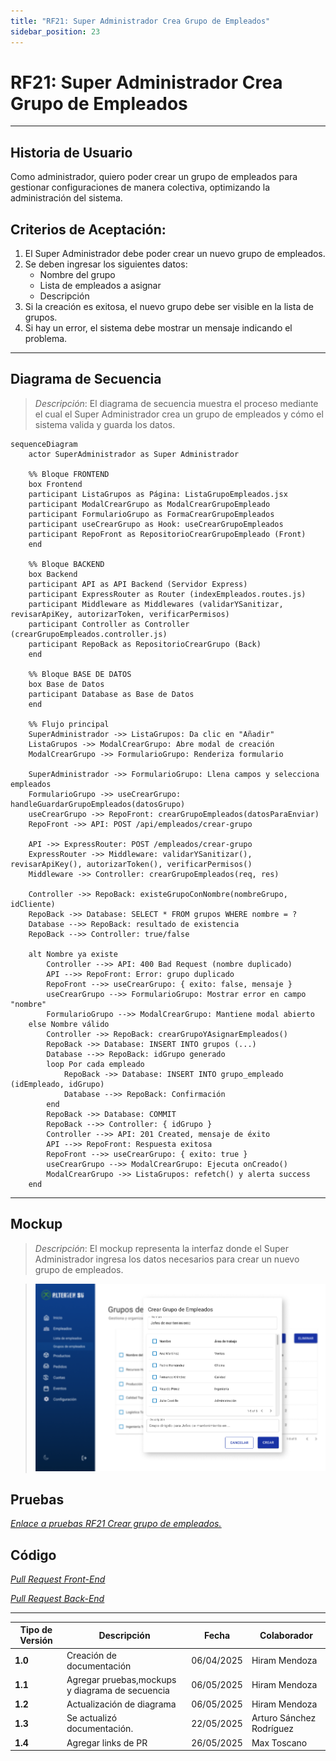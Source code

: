 ```yaml
---
title: "RF21: Super Administrador Crea Grupo de Empleados"
sidebar_position: 23
---
```


# RF21: Super Administrador Crea Grupo de Empleados

---

## Historia de Usuario

Como administrador, quiero poder crear un grupo de empleados para gestionar configuraciones de manera colectiva, optimizando la administración del sistema.

## **Criterios de Aceptación:**

1. El Super Administrador debe poder crear un nuevo grupo de empleados.
2. Se deben ingresar los siguientes datos:
   - Nombre del grupo
   - Lista de empleados a asignar
   - Descripción
3. Si la creación es exitosa, el nuevo grupo debe ser visible en la lista de grupos.
4. Si hay un error, el sistema debe mostrar un mensaje indicando el problema.

---

## **Diagrama de Secuencia**

> _Descripción_: El diagrama de secuencia muestra el proceso mediante el cual el Super Administrador crea un grupo de empleados y cómo el sistema valida y guarda los datos.

```mermaid
sequenceDiagram
    actor SuperAdministrador as Super Administrador

    %% Bloque FRONTEND
    box Frontend
    participant ListaGrupos as Página: ListaGrupoEmpleados.jsx
    participant ModalCrearGrupo as ModalCrearGrupoEmpleado
    participant FormularioGrupo as FormaCrearGrupoEmpleados
    participant useCrearGrupo as Hook: useCrearGrupoEmpleados
    participant RepoFront as RepositorioCrearGrupoEmpleado (Front)
    end

    %% Bloque BACKEND
    box Backend
    participant API as API Backend (Servidor Express)
    participant ExpressRouter as Router (indexEmpleados.routes.js)
    participant Middleware as Middlewares (validarYSanitizar, revisarApiKey, autorizarToken, verificarPermisos)
    participant Controller as Controller (crearGrupoEmpleados.controller.js)
    participant RepoBack as RepositorioCrearGrupo (Back)
    end

    %% Bloque BASE DE DATOS
    box Base de Datos
    participant Database as Base de Datos
    end

    %% Flujo principal
    SuperAdministrador ->> ListaGrupos: Da clic en "Añadir"
    ListaGrupos ->> ModalCrearGrupo: Abre modal de creación
    ModalCrearGrupo ->> FormularioGrupo: Renderiza formulario

    SuperAdministrador ->> FormularioGrupo: Llena campos y selecciona empleados
    FormularioGrupo ->> useCrearGrupo: handleGuardarGrupoEmpleados(datosGrupo)
    useCrearGrupo ->> RepoFront: crearGrupoEmpleados(datosParaEnviar)
    RepoFront ->> API: POST /api/empleados/crear-grupo

    API ->> ExpressRouter: POST /empleados/crear-grupo
    ExpressRouter ->> Middleware: validarYSanitizar(), revisarApiKey(), autorizarToken(), verificarPermisos()
    Middleware ->> Controller: crearGrupoEmpleados(req, res)

    Controller ->> RepoBack: existeGrupoConNombre(nombreGrupo, idCliente)
    RepoBack ->> Database: SELECT * FROM grupos WHERE nombre = ?
    Database -->> RepoBack: resultado de existencia
    RepoBack -->> Controller: true/false

    alt Nombre ya existe
        Controller -->> API: 400 Bad Request (nombre duplicado)
        API -->> RepoFront: Error: grupo duplicado
        RepoFront -->> useCrearGrupo: { exito: false, mensaje }
        useCrearGrupo -->> FormularioGrupo: Mostrar error en campo "nombre"
        FormularioGrupo -->> ModalCrearGrupo: Mantiene modal abierto
    else Nombre válido
        Controller ->> RepoBack: crearGrupoYAsignarEmpleados()
        RepoBack ->> Database: INSERT INTO grupos (...)
        Database -->> RepoBack: idGrupo generado
        loop Por cada empleado
            RepoBack ->> Database: INSERT INTO grupo_empleado (idEmpleado, idGrupo)
            Database -->> RepoBack: Confirmación
        end
        RepoBack ->> Database: COMMIT
        RepoBack -->> Controller: { idGrupo }
        Controller -->> API: 201 Created, mensaje de éxito
        API -->> RepoFront: Respuesta exitosa
        RepoFront -->> useCrearGrupo: { exito: true }
        useCrearGrupo -->> ModalCrearGrupo: Ejecuta onCreado()
        ModalCrearGrupo ->> ListaGrupos: refetch() y alerta success
    end

```

---

## **Mockup**

> _Descripción_: El mockup representa la interfaz donde el Super Administrador ingresa los datos necesarios para crear un nuevo grupo de empleados.

> ![Interfaz de crear grupo de empleados](imagenes/RF21.png)

## **Pruebas**

_<u>[Enlace a pruebas RF21 Crear grupo de empleados.](https://docs.google.com/spreadsheets/d/1NLGwGrGA5PVOEzLaqxa8Ts1D_Ng3QzzqNKWJYUzxD-M/edit?pli=1&gid=1069061414#gid=1069061414)</u>_

## **Código**

_<u>[Pull Request Front-End](https://github.com/CodeAnd-Co/Frontend-Text-Lines/pull/95)</u>_

_<u>[Pull Request Back-End](https://github.com/CodeAnd-Co/Backend-textiles/pull/78)</u>_

---

| **Tipo de Versión** | **Descripción**                                 | **Fecha**  | **Colaborador**          |
| ------------------- | ----------------------------------------------- | ---------- | ------------------------ |
| **1.0**             | Creación de documentación                       | 06/04/2025 | Hiram Mendoza            |
| **1.1**             | Agregar pruebas,mockups y diagrama de secuencia | 06/05/2025 | Hiram Mendoza            |
| **1.2**             | Actualización de diagrama                       | 06/05/2025 | Hiram Mendoza            |
| **1.3**             | Se actualizó documentación.                     | 22/05/2025 | Arturo Sánchez Rodríguez |
| **1.4**             | Agregar links de PR                             | 26/05/2025 | Max Toscano              |
